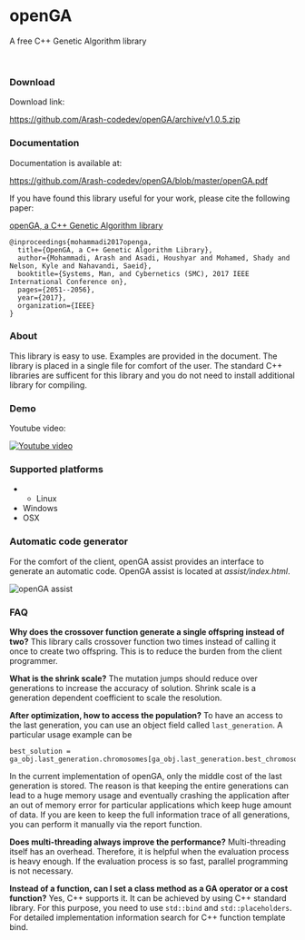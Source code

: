 # openGA

A free C++ Genetic Algorithm library

<br>

### Download

Download link:

https://github.com/Arash-codedev/openGA/archive/v1.0.5.zip

### Documentation

Documentation is available at:

https://github.com/Arash-codedev/openGA/blob/master/openGA.pdf

If you have found this library useful for your work, please cite the following paper:

[openGA, a C++ Genetic Algorithm library](https://www.researchgate.net/publication/320944800_openGA_a_C_Genetic_Algorithm_library)


```
@inproceedings{mohammadi2017openga,
  title={OpenGA, a C++ Genetic Algorithm Library},
  author={Mohammadi, Arash and Asadi, Houshyar and Mohamed, Shady and Nelson, Kyle and Nahavandi, Saeid},
  booktitle={Systems, Man, and Cybernetics (SMC), 2017 IEEE International Conference on},
  pages={2051--2056},
  year={2017},
  organization={IEEE}
}
```

### About 

This library is easy to use. Examples are provided in the document. The library is placed in a single file for comfort of the user. The standard C++ libraries are sufficent for this library and you do not need to install additional library for compiling.

### Demo

Youtube video:

[![Youtube video](https://img.youtube.com/vi/8T2Teo_Lwrc/0.jpg)](https://www.youtube.com/watch?v=8T2Teo_Lwrc)

### Supported platforms

- - Linux
- Windows
- OSX

### Automatic code generator 

For the comfort of the client, openGA assist provides an interface to generate an automatic code. OpenGA assist is located at *assist/index.html*.

![openGA assist](https://user-images.githubusercontent.com/11730626/47605121-f276a980-da4d-11e8-9716-42ee1c27faee.png)

### FAQ 

**Why does the crossover function generate a single offspring instead of two?**
This library calls crossover function two times instead of calling it once to create two offspring. This is to reduce the burden from the client programmer.

**What is the shrink scale?**
The mutation jumps should reduce over generations to increase the accuracy of solution. Shrink scale is a generation dependent coefficient to scale the resolution.

**After optimization, how to access the population?**
To have an access to the last generation, you can use an object field called `last_generation`. A particular usage example can be
```
best_solution = ga_obj.last_generation.chromosomes[ga_obj.last_generation.best_chromosome_index];
```
In the current implementation of openGA, only the middle cost of the last generation is stored. The reason is that keeping the entire generations can lead to a huge memory usage and eventually crashing the application after an out of memory error for particular applications which keep huge amount of data.
If you are keen to keep the full information trace of all generations, you can perform it manually via the report function.

**Does multi-threading always improve the performance?**
Multi-threading itself has an overhead. Therefore, it is helpful when the evaluation process is heavy enough. If the evaluation process is so fast, parallel programming is not necessary.

**Instead of a function, can I set a class method as a GA operator or a cost function?**
Yes, C++ supports it. It can be achieved by using C++ standard library. For this purpose, you need to use `std::bind` and `std::placeholders`. For detailed implementation information search for C++ function template bind.
